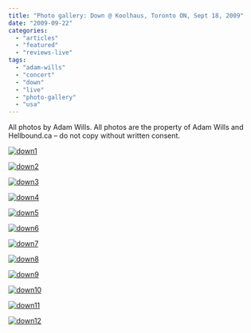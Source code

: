 ```yaml
---
title: "Photo gallery: Down @ Koolhaus, Toronto ON, Sept 18, 2009"
date: "2009-09-22"
categories: 
  - "articles"
  - "featured"
  - "reviews-live"
tags: 
  - "adam-wills"
  - "concert"
  - "down"
  - "live"
  - "photo-gallery"
  - "usa"
---
```


All photos by Adam Wills. All photos are the property of Adam Wills and Hellbound.ca – do not copy without written consent.

[![down1](http://www.hellbound.ca/wp-content/uploads/2009/09/down1-300x200.jpg "down1")](http://www.hellbound.ca/wp-content/uploads/2009/09/down1.jpg)

[![down2](http://www.hellbound.ca/wp-content/uploads/2009/09/down2-200x300.jpg "down2")](http://www.hellbound.ca/wp-content/uploads/2009/09/down2.jpg)

[![down3](http://www.hellbound.ca/wp-content/uploads/2009/09/down3-300x200.jpg "down3")](http://www.hellbound.ca/wp-content/uploads/2009/09/down3.jpg)

[![down4](http://www.hellbound.ca/wp-content/uploads/2009/09/down4-300x200.jpg "down4")](http://www.hellbound.ca/wp-content/uploads/2009/09/down4.jpg)

[![down5](http://www.hellbound.ca/wp-content/uploads/2009/09/down5-300x200.jpg "down5")](http://www.hellbound.ca/wp-content/uploads/2009/09/down5.jpg)

[![down6](http://www.hellbound.ca/wp-content/uploads/2009/09/down6-200x300.jpg "down6")](http://www.hellbound.ca/wp-content/uploads/2009/09/down6.jpg)

[![down7](http://www.hellbound.ca/wp-content/uploads/2009/09/down7-300x200.jpg "down7")](http://www.hellbound.ca/wp-content/uploads/2009/09/down7.jpg)

[![down8](http://www.hellbound.ca/wp-content/uploads/2009/09/down8-300x200.jpg "down8")](http://www.hellbound.ca/wp-content/uploads/2009/09/down8.jpg)

[![down9](http://www.hellbound.ca/wp-content/uploads/2009/09/down9-300x200.jpg "down9")](http://www.hellbound.ca/wp-content/uploads/2009/09/down9.jpg)

[![down10](http://www.hellbound.ca/wp-content/uploads/2009/09/down10-200x300.jpg "down10")](http://www.hellbound.ca/wp-content/uploads/2009/09/down10.jpg)

[![down11](http://www.hellbound.ca/wp-content/uploads/2009/09/down11-300x200.jpg "down11")](http://www.hellbound.ca/wp-content/uploads/2009/09/down11.jpg)

[![down12](http://www.hellbound.ca/wp-content/uploads/2009/09/down12-288x300.jpg "down12")](http://www.hellbound.ca/wp-content/uploads/2009/09/down12.jpg)
